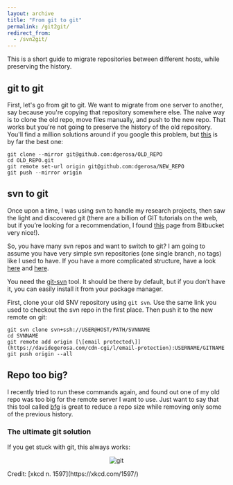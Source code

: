 ```yaml
---
layout: archive
title: "From git to git"
permalink: /git2git/
redirect_from:
  - /svn2git/
---
```


This is a short guide to migrate repositories between different hosts, while preserving the history. 

## git to git

First, let's go from git to git. We want to migrate from one server to another, say because you're copying that repository somewhere else. The naive way is to clone the old repo, move files manually, and push to the new repo. That works but you're not going to preserve the history of the old repository.  You'll find a million solutions around if you google this problem, but [this](https://stackoverflow.com/a/26552740) is by far the best one:

```
git clone --mirror git@github.com:dgerosa/OLD_REPO
cd OLD_REPO.git
git remote set-url origin git@github.com:dgerosa/NEW_REPO
git push --mirror origin
```  


## svn to git

Once upon a time, I was using svn to handle my research projects, then saw the light and discovered git (there are a billion of GIT tutorials on the web, but if you’re looking for a recommendation, I found [this](https://www.atlassian.com/git) page from Bitbucket very nice!).

So, you have many svn repos and want to switch to git? I am going to assume you have very simple svn repositories (one single branch, no tags) like I used to have. If you have a more complicated structure, have a look [here](https://git-scm.com/book/en/v2/Git-and-Other-Systems-Migrating-to-Git) and [here](http://www.sailmaker.co.uk/blog/2013/05/05/migrating-from-svn-to-git-preserving-branches-and-tags-3/).

You need the [git-svn](https://git-scm.com/docs/git-svn) tool. It should be there by default, but if you don’t have it, you can easily install it from your package manager.

First, clone your old SNV repository using `git svn`. Use the same link you used to checkout the svn repo in the first place. Then push it to the new remote on git:

```
git svn clone svn+ssh://USER@HOST/PATH/SVNNAME
cd SVNNAME
git remote add origin [\[email protected\]](https://davidegerosa.com/cdn-cgi/l/email-protection):USERNAME/GITNAME
git push origin --all
```


## Repo too big?

I recently tried to run these commands again, and found out one of my old repo was too big for the remote server I want to use. Just want to say that this tool called [bfg](https://rtyley.github.io/bfg-repo-cleaner/) is great to reduce a repo size while removing only some of the previous history.


### The ultimate git solution

If you get stuck with git, this always works:

<p style="text-align: center;">
  <img src="https://imgs.xkcd.com/comics/git_2x.png" alt="git" style="max-width: 60%; height: auto;" />
</p>
Credit: [xkcd n. 1597](https://xkcd.com/1597/)
